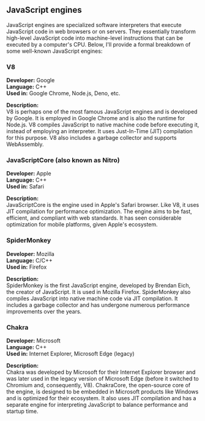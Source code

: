 ## JavaScript engines
JavaScript engines are specialized software interpreters that execute JavaScript code in web browsers or on servers. They essentially transform high-level JavaScript code into machine-level instructions that can be executed by a computer's CPU. Below, I'll provide a formal breakdown of some well-known JavaScript engines:

### V8
**Developer:** Google  
**Language:** C++  
**Used in:** Google Chrome, Node.js, Deno, etc.

**Description:**  
V8 is perhaps one of the most famous JavaScript engines and is developed by Google. It is employed in Google Chrome and is also the runtime for Node.js. V8 compiles JavaScript to native machine code before executing it, instead of employing an interpreter. It uses Just-In-Time (JIT) compilation for this purpose. V8 also includes a garbage collector and supports WebAssembly.

### JavaScriptCore (also known as Nitro)
**Developer:** Apple  
**Language:** C++  
**Used in:** Safari

**Description:**  
JavaScriptCore is the engine used in Apple's Safari browser. Like V8, it uses JIT compilation for performance optimization. The engine aims to be fast, efficient, and compliant with web standards. It has seen considerable optimization for mobile platforms, given Apple's ecosystem.

### SpiderMonkey
**Developer:** Mozilla  
**Language:** C/C++  
**Used in:** Firefox

**Description:**  
SpiderMonkey is the first JavaScript engine, developed by Brendan Eich, the creator of JavaScript. It is used in Mozilla Firefox. SpiderMonkey also compiles JavaScript into native machine code via JIT compilation. It includes a garbage collector and has undergone numerous performance improvements over the years.

### Chakra
**Developer:** Microsoft  
**Language:** C++  
**Used in:** Internet Explorer, Microsoft Edge (legacy)

**Description:**  
Chakra was developed by Microsoft for their Internet Explorer browser and was later used in the legacy version of Microsoft Edge (before it switched to Chromium and, consequently, V8). ChakraCore, the open-source core of the engine, is designed to be embedded in Microsoft products like Windows and is optimized for their ecosystem. It also uses JIT compilation and has a separate engine for interpreting JavaScript to balance performance and startup time.

